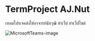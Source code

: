# TermProject AJ.Nut

เทอมโปรเจคส่งให้อาจารย์นัทวุฒิ ทำเว็ป
ทำเว็ปไซต์

![MicrosoftTeams-image](https://user-images.githubusercontent.com/64877724/189542682-e612fbbb-6a56-4cb0-adf0-a5dd931594c3.png)
